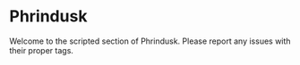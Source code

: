 # Phrindusk
Welcome to the scripted section of Phrindusk. Please report any issues with their proper tags.

